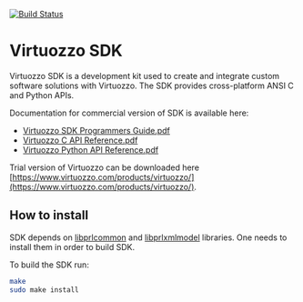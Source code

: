 [![Build Status](https://travis-ci.org/CloudServer/virtuozzo-sdk.svg?branch=master)](https://travis-ci.org/CloudServer/virtuozzo-sdk)

Virtuozzo SDK
=============

Virtuozzo SDK is a development kit used to create and integrate custom software
solutions with Virtuozzo. The SDK provides cross-platform ANSI C and Python
APIs.

Documentation for commercial version of SDK is available here:

- [Virtuozzo SDK Programmers Guide.pdf](http://updates.virtuozzo.com/doc/pcs/en_us/virtuozzo/6/current/pdf/Virtuozzo_Virtualization_SDK_Programmers_Guide.pdf)
- [Virtuozzo C API Reference.pdf](http://updates.virtuozzo.com/doc/pcs/en_us/virtuozzo/6/current/pdf/Virtuozzo_C_API_Reference.pdf)
- [Virtuozzo Python API Reference.pdf](http://updates.virtuozzo.com/doc/pcs/en_us/virtuozzo/6/current/pdf/Virtuozzo_Python_API_Reference.pdf)

Trial version of Virtuozzo can be downloaded here [https://www.virtuozzo.com/products/virtuozzo/](https://www.virtuozzo.com/products/virtuozzo/).

How to install
--------------

SDK depends on [libprlcommon](https://src.openvz.org/scm/ovz/libprlcommon.git) and
[libprlxmlmodel](https://src.openvz.org/scm/ovz/libprlxmlmodel.git) libraries.
One needs to install them in order to build SDK.

To build the SDK run:

```bash
make
sudo make install
```
